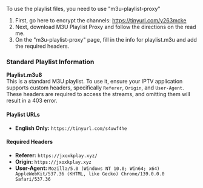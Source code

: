 To use the playlist files, you need to use "m3u-playlist-proxy"
1. First, go here to encrypt the channels: https://tinyurl.com/y263mcke
2. Next, download M3U Playlist Proxy and follow the directions on the read me. 
3. On the "m3u-playlist-proxy" page, fill in the info for playlist.m3u and add the required headers.

### Standard Playlist Information

**Playlist.m3u8**  
This is a standard M3U playlist. To use it, ensure your IPTV application supports custom headers, specifically `Referer`, `Origin`, and `User-Agent`. These headers are required to access the streams, and omitting them will result in a 403 error.

#### Playlist URLs
- **English Only:** `https://tinyurl.com/s4uwf4he`

#### Required Headers
- **Referer:** `https://jxoxkplay.xyz/`
- **Origin:** `https://jxoxkplay.xyz`
- **User-Agent:** `Mozilla/5.0 (Windows NT 10.0; Win64; x64) AppleWebKit/537.36 (KHTML, like Gecko) Chrome/139.0.0.0 Safari/537.36`
